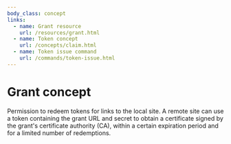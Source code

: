 ```yaml
---
body_class: concept
links:
  - name: Grant resource
    url: /resources/grant.html
  - name: Token concept
    url: /concepts/claim.html
  - name: Token issue command
    url: /commands/token-issue.html
---
```


# Grant concept

<section>

Permission to redeem tokens for links to the local site.  A
remote site can use a token containing the grant URL and
secret to obtain a certificate signed by the grant's
certificate authority (CA), within a certain expiration
period and for a limited number of redemptions.

</section>

